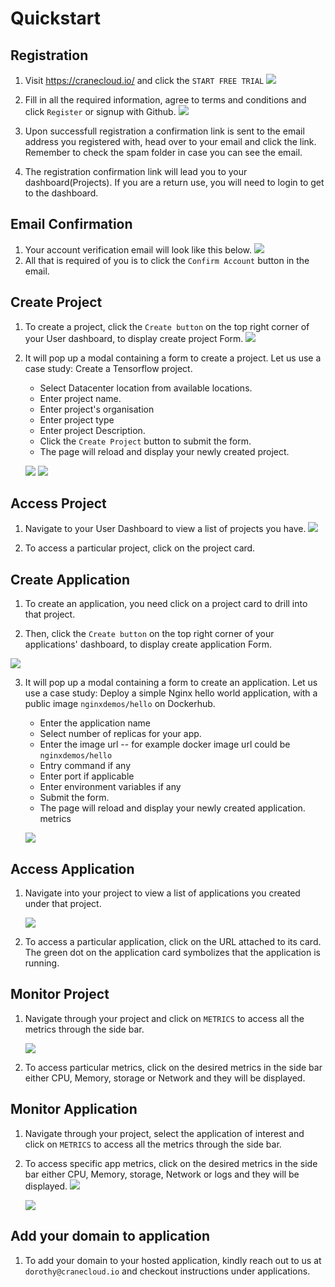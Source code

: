 # Quickstart

## Registration
1. Visit <https://cranecloud.io/> and click the `START FREE TRIAL`
![](../img/getstarted.png)

2. Fill in all the required information, agree to terms and conditions and click `Register` or signup with Github.
![](../img/register-image.png)

3. Upon successfull registration a confirmation link is sent to the email address you registered with, head over to your email and click the link. Remember to check the spam folder in case you can see the email. 

4. The registration confirmation link will lead you to your dashboard(Projects). If you are a return use, you will need to login to get to the dashboard. 

## Email Confirmation
1. Your account verification email will look like this below. 
![](../img/test_user.png)
2. All that is required of you is to click the `Confirm Account` button in the email.

## Create Project
1. To create a project, click the `Create button` on the top right corner of your User dashboard, to display create project Form.
![](../img/projectsDashboard.png)

2. It will pop up a modal containing a form to create a project. Let us use a case study: Create a Tensorflow project. 

    - Select Datacenter location from available locations.
    - Enter project name.
    - Enter project's organisation
    - Enter project type
    - Enter project Description.
    - Click the `Create Project` button to submit the form.
    - The page will reload and display your newly created project. 
    
    ![](../img/create_project_form.png)
    ![](../img/create_project_form2.png)

## Access Project
1. Navigate to your User Dashboard to view a list of projects you have.
    ![](../img/user_projects.png)

2. To access a particular project, click on the project card. 

## Create Application
1. To create an application, you need click on a project card to drill into that project.  

2. Then, click the `Create button` on the top right corner of your applications' dashboard, to display create application Form.

![](../img/appDashboard.png)

3. It will pop up a modal containing a form to create an application. Let us use a case study: Deploy a simple Nginx hello world application, with a public image `nginxdemos/hello` on Dockerhub. 

    - Enter the application name 
    - Select number of replicas for your app.
    - Enter the image url -- for example docker image url could be `nginxdemos/hello`
    - Entry command if any
    - Enter port if applicable 
    - Enter environment variables if any
    - Submit the form.
    - The page will reload and display your newly created application. 
    metrics

    ![](../img/createAppUpper.png)

## Access Application
1. Navigate into your project to view a list of applications you created under that project.

    ![](../img/apps_page.png)

2. To access a particular application, click on the URL attached to its card. The green dot on the application card symbolizes that the application is running. 

## Monitor Project
1. Navigate through your project and click on `METRICS` to access all the metrics through the side bar.

    ![](https://user-images.githubusercontent.com/32802973/92147589-077bab00-ee24-11ea-9781-89d423c0a31a.png)

2. To access particular metrics, click on the desired metrics in the side bar either CPU, Memory, storage or Network and they will be displayed.

## Monitor Application
1. Navigate through your project, select the application of interest and click on `METRICS` to access all the metrics through the side bar.

2. To access specific app metrics, click on the desired metrics in the side bar either CPU, Memory, storage, Network or logs and they will be displayed.
    ![](../img/appMetrics.png)

    ![](../img/logspage.png)
## Add your domain to application
1. To add your domain to your hosted application, kindly reach out to us at `dorothy@cranecloud.io` and checkout instructions under applications.

